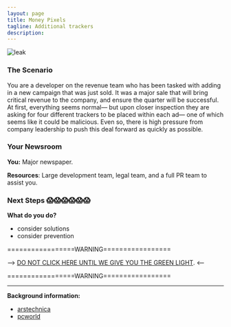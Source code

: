 ```yaml
---
layout: page
title: Money Pixels
tagline: Additional trackers
description:
---
```



![leak](https://media.giphy.com/media/JGunlb6LbQlz2/giphy.gif)

### The Scenario

You are a developer on the revenue team who has been tasked with adding in a new campaign that was just sold. It was a major sale that will bring critical revenue to the company, and ensure the quarter will be successful. At first, everything seems normal— but upon closer inspection they are asking for four different trackers to be placed within each ad— one of which seems like it could be malicious. Even so, there is high pressure from company leadership to push this deal forward as quickly as possible.  



### Your Newsroom

**You:** Major newspaper.

**Resources**: Large development team, legal team, and a full PR team to assist you.


### Next Steps 😱😱😱😱😱😱

**What do you do?**
 + consider solutions
 + consider prevention


=================WARNING=================

--> [DO NOT CLICK HERE UNTIL WE GIVE YOU THE GREEN LIGHT](./additional/LINKLINK.html). <--

=================WARNING=================

---

**Background information:**

* [arstechnica](https://arstechnica.com/security/2016/12/millions-exposed-to-malvertising-that-hid-attack-code-in-banner-pixels/)
* [pcworld](http://www.pcworld.com/article/3039816/security/malvertising-campaigns-are-becoming-harder-to-detect.html)

